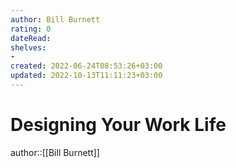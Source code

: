 ```yaml
---
author: Bill Burnett
rating: 0
dateRead: 
shelves: 
- 
created: 2022-06-24T08:53:26+03:00
updated: 2022-10-13T11:11:23+03:00
---
```

# Designing Your Work Life

author::[[Bill Burnett]]